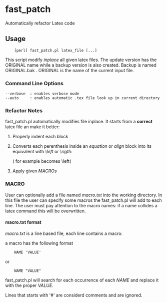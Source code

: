 # fast_patch
Automatically refactor Latex code

## Usage
```
    [perl] fast_patch.pl latex_file [...]
```
This script modify *inplace* all given latex files. The update version
has the ORIGINAL name while a backup version is also created. Backup is
named ORIGINAL.bak . ORIGINAL is the name of the current input file.

### Command Line Options
    --verbose  : enables verbose mode
    --auto     : enables automatic .tex file look up in current directory



### Refactor Notes
fast_patch.pl automatically modifies file inplace. It starts from a
**correct** latex file an make it better:
1. Properly indent each block
2. Converts each  perenthesis inside an *equation* or *align* block
    into its equivalent with  *\left* or *\rigth*:

    ( for example becomes \left(

3. Apply given *MACROs*

### MACRO
User can optionally add a file named *macro.txt* into the working directory.
In this file the user can specify some macros the fast_patch.pl will add
to each line. The user must pay attention to the macro names: if a name
collides a latex command this will be overwritten.

#### macro.txt format
*macro.txt* is a line based file, each line contains a macro:

a macro has the following format
```
    NAME 'VALUE'
```
or
```
    NAME "VALUE"
```

fast_patch.pl will search for each occurrence of each *NAME* and replace
it with the proper *VALUE*.

Lines that starts with '#' are considerd comments and are ignored.
